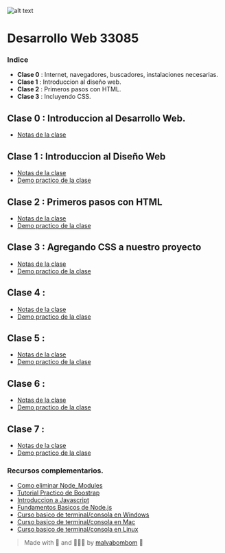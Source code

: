 ![alt text](https://github.com/malvabombom/desarrollo-web-37690/blob/main/source/wd3769.png)

# Desarrollo Web 33085



### Indice
* **Clase 0** : Internet, navegadores, buscadores, instalaciones necesarias.
* **Clase 1** : Introduccion al diseño web.
* **Clase 2** : Primeros pasos con HTML.
* **Clase 3** : Incluyendo CSS.


## Clase 0 : Introduccion al Desarrollo Web.

* [Notas de la clase](./00-clase)

## Clase 1 : Introduccion al Diseño Web

* [Notas de la clase]()
* [Demo practico de la clase]()

## Clase 2 : Primeros pasos con HTML

* [Notas de la clase]()
* [Demo practico de la clase]()

## Clase 3 : Agregando CSS a nuestro proyecto

* [Notas de la clase]()
* [Demo practico de la clase]()

## Clase 4 : 

* [Notas de la clase]()
* [Demo practico de la clase]()

## Clase 5 : 

* [Notas de la clase]()
* [Demo practico de la clase]()

## Clase 6 : 

* [Notas de la clase]()
* [Demo practico de la clase]()

## Clase 7 : 

* [Notas de la clase]()
* [Demo practico de la clase]()

### Recursos complementarios.

* [Como eliminar Node_Modules]()
* [Tutorial Practico de Boostrap]()
* [Introduccion a Javascript]()
* [Fundamentos Basicos de Node.js]()
* [Curso basico de terminal/consola en Windows]()
* [Curso basico de terminal/consola en Mac]()
* [Curso basico de terminal/consola en Linux]()


>  Made with 💖 and 🌮🌮🌮 by [malvabombom](https://github.com/malvabombom) 🤙
